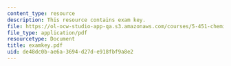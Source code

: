 ```yaml
---
content_type: resource
description: This resource contains exam key.
file: https://ol-ocw-studio-app-qa.s3.amazonaws.com/courses/5-451-chemistry-of-biomolecules-i-fall-2005/de48dc0bae6a3694d27de918fbf9a8e2_examkey.pdf
file_type: application/pdf
resourcetype: Document
title: examkey.pdf
uid: de48dc0b-ae6a-3694-d27d-e918fbf9a8e2
---
```

